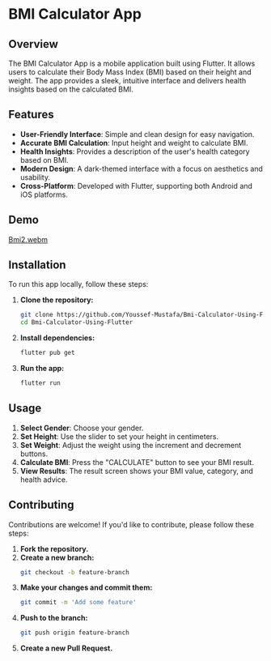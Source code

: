 # BMI Calculator App

## Overview

The BMI Calculator App is a mobile application built using Flutter. It allows users to calculate their Body Mass Index (BMI) based on their height and weight. The app provides a sleek, intuitive interface and delivers health insights based on the calculated BMI.

## Features

- **User-Friendly Interface**: Simple and clean design for easy navigation.
- **Accurate BMI Calculation**: Input height and weight to calculate BMI.
- **Health Insights**: Provides a description of the user's health category based on BMI.
- **Modern Design**: A dark-themed interface with a focus on aesthetics and usability.
- **Cross-Platform**: Developed with Flutter, supporting both Android and iOS platforms.

## Demo

[Bmi2.webm](https://github.com/user-attachments/assets/eb734828-2f27-4ab3-952e-d03beab043a2)

## Installation

To run this app locally, follow these steps:

1. **Clone the repository:**
    ```bash
    git clone https://github.com/Youssef-Mustafa/Bmi-Calculator-Using-Flutter.git
    cd Bmi-Calculator-Using-Flutter
    ```

2. **Install dependencies:**
    ```bash
    flutter pub get
    ```

3. **Run the app:**
    ```bash
    flutter run
    ```

## Usage

1. **Select Gender**: Choose your gender.
2. **Set Height**: Use the slider to set your height in centimeters.
3. **Set Weight**: Adjust the weight using the increment and decrement buttons.
4. **Calculate BMI**: Press the "CALCULATE" button to see your BMI result.
5. **View Results**: The result screen shows your BMI value, category, and health advice.

## Contributing

Contributions are welcome! If you'd like to contribute, please follow these steps:

1. **Fork the repository.**
2. **Create a new branch:**
    ```bash
    git checkout -b feature-branch
    ```
3. **Make your changes and commit them:**
    ```bash
    git commit -m 'Add some feature'
    ```
4. **Push to the branch:**
    ```bash
    git push origin feature-branch
    ```
5. **Create a new Pull Request.**

